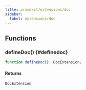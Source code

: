 ```yaml
---
title: prosekit/extensions/doc
sidebar:
  label: extensions/doc
---
```


<!-- DEBUG memberWithGroups 1 -->

<!-- DEBUG memberWithGroups 4 -->

<!-- DEBUG memberWithGroups 7 -->

<!-- DEBUG memberWithGroups 8 -->

<!-- DEBUG memberWithGroups 9 -->

## Functions

### defineDoc() {#definedoc}

```ts
function defineDoc(): DocExtension;
```

#### Returns

`DocExtension`

<!-- DEBUG inheritance start -->

<!-- DEBUG memberWithGroups 10 -->
